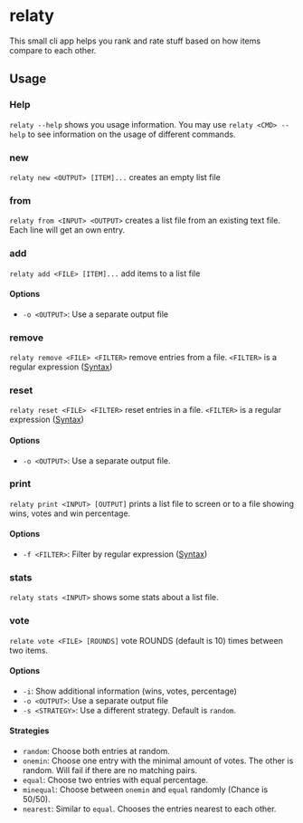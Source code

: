# relaty

This small cli app helps you rank and rate stuff based on how items compare to each other.

## Usage

### Help

`relaty --help` shows you usage information.
You may use `relaty <CMD> --help` to see information on the usage of different commands.

### new

`relaty new <OUTPUT> [ITEM]...` creates an empty list file

### from

`relaty from <INPUT> <OUTPUT>` creates a list file from an existing text file. Each line will get an own entry.

### add

`relaty add <FILE> [ITEM]...` add items to a list file

#### Options

- `-o <OUTPUT>`: Use a separate output file

### remove

`relaty remove <FILE> <FILTER>` remove entries from a file. `<FILTER>` is a regular expression ([Syntax](https://docs.rs/regex/1.4.2/regex/#syntax))

### reset

`relaty reset <FILE> <FILTER>` reset entries in a file. `<FILTER>` is a regular expression ([Syntax](https://docs.rs/regex/1.4.2/regex/#syntax))

#### Options

- `-o <OUTPUT>`: Use a separate output file.

### print

`relaty print <INPUT> [OUTPUT]` prints a list file to screen or to a file showing wins, votes and win percentage.

#### Options

- `-f <FILTER>`: Filter by regular expression ([Syntax](https://docs.rs/regex/1.4.2/regex/#syntax))

### stats

`relaty stats <INPUT>` shows some stats about a list file.

### vote

`relate vote <FILE> [ROUNDS]` vote ROUNDS (default is 10) times between two items.

#### Options

- `-i`: Show additional information (wins, votes, percentage)
- `-o <OUTPUT>`: Use a separate output file
- `-s <STRATEGY>`: Use a different strategy. Default is `random`.

#### Strategies

- `random`: Choose both entries at random.
- `onemin`: Choose one entry with the minimal amount of votes. The other is random. Will fail if there are no matching pairs.
- `equal`: Choose two entries with equal percentage.
- `minequal`: Choose between `onemin` and `equal` randomly (Chance is 50/50).
- `nearest`: Similar to `equal`. Chooses the entries nearest to each other.